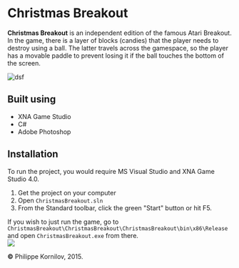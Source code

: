 # Christmas Breakout

**Christmas Breakout** is an independent edition of the famous Atari Breakout. In the game, there is a layer of blocks (candies) that the player needs to destroy using a ball. The latter travels across the gamespace, so the player has a movable paddle to prevent losing it if the ball touches the bottom of the screen.

![dsf](ChristmasBreakout/ChristmasBreakoutContent/images/win.gif?raw=true)

Built using
-----------
* XNA Game Studio
* C#
* Adobe Photoshop

Installation
------------
To run the project, you would require MS Visual Studio and XNA Game Studio 4.0.
 1. Get the project on your computer
 2. Open `ChristmasBreakout.sln`
 3. From the Standard toolbar, click the green "Start" button or hit F5.

If you wish to just run the game, go to `ChristmasBreakout\ChristmasBreakout\ChristmasBreakout\bin\x86\Release` and open `ChristmasBreakout.exe` from there.<br>
<img src="http://i.imgur.com/uRmoEjv.png" >

**&copy;** Philippe Kornilov, 2015.
